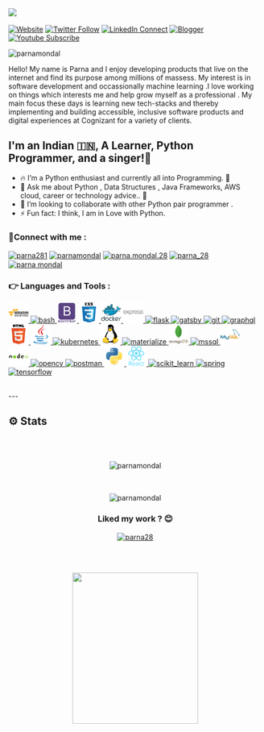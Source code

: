 <img src="https://github-hero-readme.vercel.app/api?username=parnamondal&linkedin=parnamondal&twitter=parna281&description=Programmer%20Analyst%20Trainee%20@Cognizant%20|%20Python%20Nerdwidth=%27100%%27">

<br>

[![Website](https://img.shields.io/website?label=Parna&style=for-the-badge&url=https://parnamondal.netlify.app/)](https://parnamondal.netlify.app/)
[![Twitter Follow](https://img.shields.io/twitter/follow/parna281?color=1DA1F2&logo=twitter&style=for-the-badge)](https://twitter.com/Parna281)
[![LinkedIn Connect](https://img.shields.io/badge/LinkedIn-Connect-blue?style=for-the-badge&logo=linkedin)](https://linkedin.com/in/parnamondal)
[![Blogger](https://img.shields.io/website?label=Blog&style=for-the-badge&url=https://www.blogger.com/profile/10859482937066121045)](https://www.blogger.com/blog/posts/2674955827528182458?blogID=2674955827528182458#allposts)
[![Youtube Subscribe](https://img.shields.io/badge/YouTube-FF0000?style=for-the-badge&logo=youtube&logoColor=white)](https://www.youtube.com/channel/UC9y2UZGcMuJGCYBgEb3baJg)

<p align="left"> <img src="https://komarev.com/ghpvc/?username=parnamondal&label=Profile%20views&color=ff69b4&style=plastic" alt="parnamondal" /> </p>

Hello! My name is Parna and I enjoy developing products that live on the internet and find its purpose among millions of massess. My interest is in software development and occassionally machine learning .I love working on things which interests me and help grow myself as a professional . My main focus these days is learning new tech-stacks and thereby implementing and building accessible, inclusive software products and digital experiences at Cognizant for a variety of clients.
## I'm an Indian 🇮🇳, A Learner, Python Programmer, and a singer!🙌

- 🔥  I’m a Python enthusiast and currently all into Programming. 🧡
- 💬 Ask me about Python , Data Structures , Java Frameworks, AWS cloud, career or technology advice.. 🙌
- 👯 I’m looking to collaborate with other Python pair programmer .
- ⚡ Fun fact: I think, I am in Love with Python.
<!--## 📕 Latest Blog Posts

 BLOG-POST-LIST:START -->
<!--
- [How To Become React Developer In 2021 From Youtube](https://alok722.medium.com/how-to-become-react-developer-in-2021-from-youtube-c468d19e8059?source=rss-e10e116247f8------2)
- [YDKJS — UP & GOING, Takeaways for Experienced JavaScript Developer](https://alok722.medium.com/ydkjs-up-going-takeaways-for-experienced-javascript-developer-ccda83b38a6a?source=rss-e10e116247f8------2)
- [Story of Transition to the Senior SE role](https://alok722.medium.com/story-of-transition-to-the-senior-se-role-2c6ea1101e4a?source=rss-e10e116247f8------2)
- [fastify typescript generator: a generator to bootstrap fastify server with typescript](https://alok722.medium.com/fastify-typescript-generator-a-generator-to-bootstrap-fastify-server-with-typescript-6a39bcea7a4?source=rss-e10e116247f8------2)
- [Roadmap to become Web Developer in 2020](https://alok722.medium.com/roadmap-to-become-web-developer-in-2020-bd7ed7ed8ad5?source=rss-e10e116247f8------2)
 BLOG-POST-LIST:END -->

<h3 align="left"><bold>🤝Connect with me :</bold></h3>
<p align="left">
<a href="https://twitter.com/parna281" target="blank"><img align="center" src="https://raw.githubusercontent.com/rahuldkjain/github-profile-readme-generator/master/src/images/icons/Social/twitter.svg" alt="parna281" height="30" width="40" /></a>
<a href="https://linkedin.com/in/parnamondal" target="blank"><img align="center" src="https://raw.githubusercontent.com/rahuldkjain/github-profile-readme-generator/master/src/images/icons/Social/linked-in-alt.svg" alt="parnamondal" height="30" width="40" /></a>
<a href="https://fb.com/parna.mondal.28" target="blank"><img align="center" src="https://raw.githubusercontent.com/rahuldkjain/github-profile-readme-generator/master/src/images/icons/Social/facebook.svg" alt="parna.mondal.28" height="30" width="40" /></a>
<a href="https://instagram.com/parna_28" target="blank"><img align="center" src="https://raw.githubusercontent.com/rahuldkjain/github-profile-readme-generator/master/src/images/icons/Social/instagram.svg" alt="parna_28" height="30" width="40" /></a>
<a href="https://www.youtube.com/c/parna mondal" target="blank"><img align="center" src="https://raw.githubusercontent.com/rahuldkjain/github-profile-readme-generator/master/src/images/icons/Social/youtube.svg" alt="parna mondal" height="30" width="40" /></a>

</p>


<h3 align="left"><bold>👉 Languages and Tools :</bold></h3>
<p align="left"> <a href="https://aws.amazon.com" target="_blank"> <img src="https://raw.githubusercontent.com/devicons/devicon/master/icons/amazonwebservices/amazonwebservices-original-wordmark.svg" alt="aws" width="40" height="40"/> </a> <a href="https://www.gnu.org/software/bash/" target="_blank"> <img src="https://www.vectorlogo.zone/logos/gnu_bash/gnu_bash-icon.svg" alt="bash" width="40" height="40"/> </a> <a href="https://getbootstrap.com" target="_blank"> <img src="https://raw.githubusercontent.com/devicons/devicon/master/icons/bootstrap/bootstrap-plain-wordmark.svg" alt="bootstrap" width="40" height="40"/> </a> <a href="https://www.w3schools.com/css/" target="_blank"> <img src="https://raw.githubusercontent.com/devicons/devicon/master/icons/css3/css3-original-wordmark.svg" alt="css3" width="40" height="40"/> </a> <a href="https://www.docker.com/" target="_blank"> <img src="https://raw.githubusercontent.com/devicons/devicon/master/icons/docker/docker-original-wordmark.svg" alt="docker" width="40" height="40"/> </a> <a href="https://expressjs.com" target="_blank"> <img src="https://raw.githubusercontent.com/devicons/devicon/master/icons/express/express-original-wordmark.svg" alt="express" width="40" height="40"/> </a> <a href="https://flask.palletsprojects.com/" target="_blank"> <img src="https://www.vectorlogo.zone/logos/pocoo_flask/pocoo_flask-icon.svg" alt="flask" width="40" height="40"/> </a> <a href="https://www.gatsbyjs.com/" target="_blank"> <img src="https://www.vectorlogo.zone/logos/gatsbyjs/gatsbyjs-icon.svg" alt="gatsby" width="40" height="40"/> </a> <a href="https://git-scm.com/" target="_blank"> <img src="https://www.vectorlogo.zone/logos/git-scm/git-scm-icon.svg" alt="git" width="40" height="40"/> </a> <a href="https://graphql.org" target="_blank"> <img src="https://www.vectorlogo.zone/logos/graphql/graphql-icon.svg" alt="graphql" width="40" height="40"/> </a> <a href="https://www.w3.org/html/" target="_blank"> <img src="https://raw.githubusercontent.com/devicons/devicon/master/icons/html5/html5-original-wordmark.svg" alt="html5" width="40" height="40"/> </a> <a href="https://www.java.com" target="_blank"> <img src="https://raw.githubusercontent.com/devicons/devicon/master/icons/java/java-original.svg" alt="java" width="40" height="40"/> </a> <a href="https://kubernetes.io" target="_blank"> <img src="https://www.vectorlogo.zone/logos/kubernetes/kubernetes-icon.svg" alt="kubernetes" width="40" height="40"/> </a> <a href="https://www.linux.org/" target="_blank"> <img src="https://raw.githubusercontent.com/devicons/devicon/master/icons/linux/linux-original.svg" alt="linux" width="40" height="40"/> </a> <a href="https://materializecss.com/" target="_blank"> <img src="https://raw.githubusercontent.com/prplx/svg-logos/5585531d45d294869c4eaab4d7cf2e9c167710a9/svg/materialize.svg" alt="materialize" width="40" height="40"/> </a> <a href="https://www.mongodb.com/" target="_blank"> <img src="https://raw.githubusercontent.com/devicons/devicon/master/icons/mongodb/mongodb-original-wordmark.svg" alt="mongodb" width="40" height="40"/> </a> <a href="https://www.microsoft.com/en-us/sql-server" target="_blank"> <img src="https://www.svgrepo.com/show/303229/microsoft-sql-server-logo.svg" alt="mssql" width="40" height="40"/> </a> <a href="https://www.mysql.com/" target="_blank"> <img src="https://raw.githubusercontent.com/devicons/devicon/master/icons/mysql/mysql-original-wordmark.svg" alt="mysql" width="40" height="40"/> </a> <a href="https://nodejs.org" target="_blank"> <img src="https://raw.githubusercontent.com/devicons/devicon/master/icons/nodejs/nodejs-original-wordmark.svg" alt="nodejs" width="40" height="40"/> </a> <a href="https://opencv.org/" target="_blank"> <img src="https://www.vectorlogo.zone/logos/opencv/opencv-icon.svg" alt="opencv" width="40" height="40"/> </a> <a href="https://postman.com" target="_blank"> <img src="https://www.vectorlogo.zone/logos/getpostman/getpostman-icon.svg" alt="postman" width="40" height="40"/> </a> <a href="https://www.python.org" target="_blank"> <img src="https://raw.githubusercontent.com/devicons/devicon/master/icons/python/python-original.svg" alt="python" width="40" height="40"/> </a> <a href="https://reactjs.org/" target="_blank"> <img src="https://raw.githubusercontent.com/devicons/devicon/master/icons/react/react-original-wordmark.svg" alt="react" width="40" height="40"/> </a> <a href="https://scikit-learn.org/" target="_blank"> <img src="https://upload.wikimedia.org/wikipedia/commons/0/05/Scikit_learn_logo_small.svg" alt="scikit_learn" width="40" height="40"/> </a> <a href="https://spring.io/" target="_blank"> <img src="https://www.vectorlogo.zone/logos/springio/springio-icon.svg" alt="spring" width="40" height="40"/> </a> <a href="https://www.tensorflow.org" target="_blank"> <img src="https://www.vectorlogo.zone/logos/tensorflow/tensorflow-icon.svg" alt="tensorflow" width="40" height="40"/> </a> </p>
<br>
---

## ⚙️ Stats

<br><br>
<p align="center"><img align="center" src="https://github-readme-stats.vercel.app/api/top-langs?username=parnamondal&show_icons=true&locale=en&layout=compact&theme=algolia" alt="parnamondal" /></p>
<br>
<p align="center"><img align="center" src="https://github-readme-stats.vercel.app/api?username=parnamondal&show_icons=true&locale=en&theme=algolia" alt="parnamondal" /></p>

<h3 align="center"><bold>Liked my work ? 😊</bold></h3>
<p align="center"><a href="https://www.buymeacoffee.com/parna28"> <img align="center" src="https://cdn.buymeacoffee.com/buttons/v2/default-yellow.png" height="50" width="210" alt="parna28" /></a></p><br><br>


<p align="center"><img src="https://media.giphy.com/media/L1R1tvI9svkIWwpVYr/giphy.gif" height="300px" width="250px"/></p>
<!--

<br />

## 🚀 Languages and Tools

### 👉 Front-end
<p>
<img alt="React" src="https://img.shields.io/badge/react-%2320232a.svg?style=for-the-badge&logo=react&logoColor=%2361DAFB"/>
<img alt="Vue.js" src="https://img.shields.io/badge/vuejs-%2335495e.svg?style=for-the-badge&logo=vue-dot-js&logoColor=%234FC08D"/>
<img alt="Angular" src="https://img.shields.io/badge/angular-%23DD0031.svg?style=for-the-badge&logo=angular&logoColor=white"/>
<img alt="Svelte" src="https://img.shields.io/badge/svelte-%23f1413d.svg?style=for-the-badge&logo=svelte&logoColor=white"/>
<img alt="Redux" src="https://img.shields.io/badge/redux-%23593d88.svg?style=for-the-badge&logo=redux&logoColor=white"/>
<img alt="Next JS" src="https://img.shields.io/badge/nextjs-%23000000.svg?style=for-the-badge&logo=next.js&logoColor=white"/>
<img alt="RxJS" src="https://img.shields.io/badge/rxjs-%23B7178C.svg?style=for-the-badge&logo=reactivex&logoColor=white" />
<img alt="Vue.js" src="https://img.shields.io/badge/vuex-%2335495e.svg?style=for-the-badge&logo=vuex&logoColor=%234FC08D"/>
<img alt="Pwa" src="https://img.shields.io/badge/pwa-%23593d88.svg?style=for-the-badge&logo=pwa&logoColor=white"/>
<img alt="React Native" src="https://img.shields.io/badge/react_native-%2320232a.svg?style=for-the-badge&logo=react&logoColor=%2361DAFB"/>
<img alt="NuxtJS" src="https://img.shields.io/badge/NuxtJS-black.svg?style=for-the-badge&logo=NuxtJS&logoColor=white"/>
<img alt="HTML5" src="https://img.shields.io/badge/html5-%23E34F26.svg?style=for-the-badge&logo=html5&logoColor=white"/>
<img alt="CSS3" src="https://img.shields.io/badge/css3-%231572B6.svg?style=for-the-badge&logo=css3&logoColor=white"/>
<img alt="SASS" src="https://img.shields.io/badge/SASS-hotpink.svg?style=for-the-badge&logo=SASS&logoColor=white"/>
<img alt="Bootstrap" src="https://img.shields.io/badge/bootstrap-%23563D7C.svg?style=for-the-badge&logo=bootstrap&logoColor=white"/>
<img alt="TailwindCSS" src="https://img.shields.io/badge/tailwindcss-%2338B2AC.svg?style=for-the-badge&logo=tailwind-css&logoColor=white"/>
<img alt="Material UI" src="https://img.shields.io/badge/materialui-%230081CB.svg?style=for-the-badge&logo=material-ui&logoColor=white"/>
<img alt="jQuery" src="https://img.shields.io/badge/jquery-%230769AD.svg?style=for-the-badge&logo=jquery&logoColor=white"/>
<img alt="Webpack" src="https://img.shields.io/badge/webpack-%238DD6F9.svg?style=for-the-badge&logo=webpack&logoColor=black" />
</p>


### 👉 Back-end

<p>
<img alt="NodeJS" src="https://img.shields.io/badge/node.js-%2343853D.svg?style=for-the-badge&logo=node-dot-js&logoColor=white"/>
<img alt="Express.js" src="https://img.shields.io/badge/express.js-%23404d59.svg?style=for-the-badge&logo=express&logoColor=%2361DAFB"/>
<img alt="NestJS" src="https://img.shields.io/badge/nestjs-%23E0234E.svg?style=for-the-badge&logo=nestjs&logoColor=white" />
<img alt="Fastify" src="https://img.shields.io/badge/fastify-%1212234E.svg?style=for-the-badge&logo=fastify&logoColor=white" />
</p>-->

<!--
### 👉 Programming Language
<p>
<img alt="JavaScript" src="https://img.shields.io/badge/javascript-%23323330.svg?style=for-the-badge&logo=javascript&logoColor=%23F7DF1E"/>
<img alt="TypeScript" src="https://img.shields.io/badge/typescript-%23007ACC.svg?style=for-the-badge&logo=typescript&logoColor=white"/>
<img alt="Go" src="https://img.shields.io/badge/go-%2300ADD8.svg?style=for-the-badge&logo=go&logoColor=white"/>
<img alt="Java" src="https://img.shields.io/badge/java-%23ED8B00.svg?style=for-the-badge&logo=java&logoColor=white"/>
<img alt="PHP" src="https://img.shields.io/badge/php-%23777BB4.svg?style=for-the-badge&logo=php&logoColor=white"/>
</p>


### 👉 Database
<p>
<img alt="MongoDB" src ="https://img.shields.io/badge/MongoDB-%234ea94b.svg?style=for-the-badge&logo=mongodb&logoColor=white"/>
<img alt="MySQL" src="https://img.shields.io/badge/mysql-%2300f.svg?style=for-the-badge&logo=mysql&logoColor=white"/>
<img alt="Postgres" src ="https://img.shields.io/badge/postgres-%23316192.svg?style=for-the-badge&logo=postgresql&logoColor=white"/>
<img alt="Redis" src="https://img.shields.io/badge/redis-%23DD0031.svg?style=for-the-badge&logo=redis&logoColor=white"/>
<img alt="neo4j" src ="https://img.shields.io/badge/neo4j-%2307405e.svg?style=for-the-badge&logo=neo4j&logoColor=white"/>
</p>


### 👉 Unit Testing
<p>
<img alt="Testing-Library" src="https://img.shields.io/badge/-TestingLibrary-%23E33332?style=for-the-badge&logo=testing-library&logoColor=white"/>
<img alt="Jest" src="https://img.shields.io/badge/-jest-%23C21325?style=for-the-badge&logo=jest&logoColor=white"/>
<img alt="Mocha" src="https://img.shields.io/badge/-mocha-%238D6748?style=for-the-badge&logo=mocha&logoColor=white"/>
</p>


### 👉 Version Control
<p>
<img alt="Git" src="https://img.shields.io/badge/git-%23F05033.svg?style=for-the-badge&logo=git&logoColor=white"/>
<img alt="GitLab" src="https://img.shields.io/badge/gitlab-%23181717.svg?style=for-the-badge&logo=gitlab&logoColor=white"/>
<img alt="GitHub" src="https://img.shields.io/badge/github-%23121011.svg?style=for-the-badge&logo=github&logoColor=white"/>
<img alt="Bitbucket" src="https://img.shields.io/badge/bitbucket-%230047B3.svg?style=for-the-badge&logo=bitbucket&logoColor=white"/>
</p>-->
<!--

### 👉 Others
<p>
<img alt="Docker" src="https://img.shields.io/badge/docker-%230db7ed.svg?style=for-the-badge&logo=docker&logoColor=white"/>
<img alt="AWS" src="https://img.shields.io/badge/AWS-%23FF9900.svg?style=for-the-badge&logo=amazon-aws&logoColor=white"/>
<img alt="Azure" src="https://img.shields.io/badge/azure-%230072C6.svg?style=for-the-badge&logo=azure-devops&logoColor=white"/>
<img alt="Firebase" src="https://img.shields.io/badge/firebase-%23039BE5.svg?style=for-the-badge&logo=firebase"/>
<img alt="Visual Studio Code" src="https://img.shields.io/badge/VisualStudioCode-0078d7.svg?style=for-the-badge&logo=visual-studio-code&logoColor=white"/>
</p>

<br />
<br />

---

## ⚙️ Stats

<p align="center">📊 This Week, I spent time on</p>

<p align="center"><img align="center" src="https://github-readme-stats-taupe-two.vercel.app/api/wakatime?username=alok722&hide_title=true&hide_border=true&theme=algolia" alt="alok722 wakatime stat" /></p>
<br />

<p align="center">
<img align="center" src="https://github-readme-stats.vercel.app/api?username=alok722&show_icons=true&locale=en&theme=algolia" alt="alok722" />
</p>
<br />

<p align="center">
<img align="center" src="https://github-readme-streak-stats.herokuapp.com/?user=alok722&theme=algolia&hide_border=true" alt="alok722" />
</p>-->
  <!--
## ⭐ Starred Repository

[![ReadMe Card](https://github-readme-stats.vercel.app/api/pin/?username=alok722&repo=namaste-javascript-notes&show_owner=true&theme=algolia)](https://github.com/alok722/namaste-javascript-notes)
[![ReadMe Card](https://github-readme-stats.vercel.app/api/pin/?username=alok722&repo=express-server-boilerplate&show_owner=true&theme=algolia)](https://github.com/alok722/express-server-boilerplate)
[![ReadMe Card](https://github-readme-stats.vercel.app/api/pin/?username=alok722&repo=express-server-boilerplate-auth&show_owner=true&theme=algolia)](https://github.com/alok722/express-server-boilerplate-auth)
[![ReadMe Card](https://github-readme-stats.vercel.app/api/pin/?username=carefortheliving&repo=frontend&show_owner=true&theme=algolia)](https://github.com/carefortheliving/frontend)

<br/>
https://media.giphy.com/media/L1R1tvI9svkIWwpVYr/giphy.gif
<p align="center"><img src="./images/gif/Developer.gif" width="200px"/></p>
<iframe src="https://giphy.com/embed/L1R1tvI9svkIWwpVYr" width="480" height="270" frameBorder="0"  align="center" class="giphy-embed" allowFullScreen></iframe><p><a href="https://giphy.com/gifs/Pluralsight-computer-technology-coding-L1R1tvI9svkIWwpVYr">via GIPHY</a></p>

[website]: https://opendevs.in
[twitter]: https://twitter.com/alok722
[instagram]: https://instagram.com/_rajalok_
[linkedin]: https://linkedin.com/in/alok722
[facebook]: https://fb.com/alok722

-->
